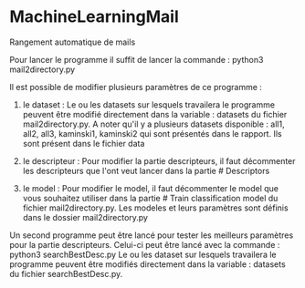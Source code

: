 # MachineLearningMail
Rangement automatique de mails

Pour lancer le programme il suffit de lancer la commande :
python3 mail2directory.py

Il est possible de modifier plusieurs paramètres de ce programme :

1) le dataset :
Le ou les datasets sur lesquels travailera le programme peuvent être modifié directement dans la variable : datasets du fichier mail2directory.py.
A noter qu'il y a plusieurs datasets disponible : all1, all2, all3, kaminski1, kaminski2 qui sont présentés dans le rapport. Ils sont présent dans le fichier data

2) le descripteur :
Pour modifier la partie descripteurs, il faut décommenter les descripteurs que l'ont veut lancer dans la partie # Descriptors

3) le model :
Pour modifier le model, il faut décommenter le model que vous souhaitez utiliser dans la partie # Train classification model du fichier mail2directory.py. Les modeles et leurs paramètres sont définis dans le dossier mail2directory.py


Un second programme peut être lancé pour tester les meilleurs paramètres pour la partie descripteurs. Celui-ci peut être lancé avec la commande :
python3 searchBestDesc.py
Le ou les dataset sur lesquels travailera le programme peuvent être modifiés directement dans la variable : datasets du fichier searchBestDesc.py.